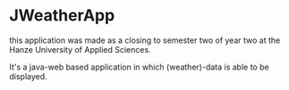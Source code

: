 # JWeatherApp
this application was made as a closing to semester two of year two at the Hanze University of Applied Sciences.

It's a java-web based application in which (weather)-data is able to be displayed.
